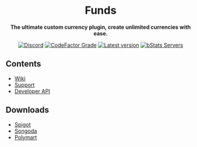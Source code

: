 <!--suppress HtmlDeprecatedAttribute -->
<div align="center">

# Funds

<p align="center">
  <b>The ultimate custom currency plugin, create unlimited currencies with ease.</b>
<p align="center">

<!-- Shields -->
[![Discord](https://img.shields.io/discord/821837624272617473?color=7289DA&label=Discord&logo=discord&logoColor=7289DA&style=for-the-badge)](https://discord.tweetzy.ca)
[![CodeFactor Grade](https://img.shields.io/codefactor/grade/github/tweetzy/funds?style=for-the-badge)](https://www.codefactor.io/repository/github/tweetzy/funds)
[![Latest version](https://img.shields.io/badge/dynamic/xml?style=for-the-badge&color=blue&logo=github&logoColor=white&label=Latest&url=https%3A%2F%2Fraw.githubusercontent.com%2Ftweetzy%2FFunds%2Fmain%2Fpom.xml&query=%2F*%5Blocal-name()%3D'project'%5D%2F*%5Blocal-name()%3D'version'%5D)]()
[![bStats Servers](https://img.shields.io/bstats/servers/14883?label=Servers&style=for-the-badge)](https://bstats.org/plugin/bukkit/Funds/14883)
</div>

## Contents

* [Wiki](https://docs.tweetzy.ca)
* [Support](https://discord.tweetzy.ca)
* [Developer API](/wiki/API.md)

## Downloads

* [Spigot](https://twetzy.ca)
* [Songoda](https://twetzy.ca)
* [Polymart](https://twetzy.ca)

